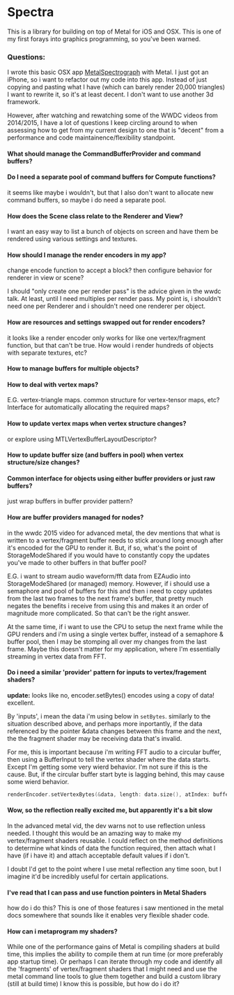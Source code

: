 Spectra
=======

This is a library for building on top of Metal for iOS and OSX.
 This is one of my first forays into graphics programming, so you've been warned.

### Questions:

I wrote this basic OSX app [MetalSpectrograph](https://github.com/dcunited001/MetalSpectrograph)
with Metal. I just got an iPhone, so i want to refactor out my code into
this app.  Instead of just copying and pasting what I have (which can
barely render 20,000 triangles) I want to rewrite it, so it's at least
decent.  I don't want to use another 3d framework.

However, after watching and rewatching some of the WWDC videos from
2014/2015, I have a lot of questions I keep circling around to when
assessing how to get from my current design to one that is "decent" from
a performance and code maintainence/flexibility standpoint.

#### What should manage the CommandBufferProvider and command buffers?

#### Do I need a separate pool of command buffers for Compute functions?

it seems like maybe i wouldn't, but that I also don't want to allocate new command buffers, so maybe i do need a separate pool.

#### How does the Scene class relate to the Renderer and View?  

I want an easy way to list a bunch of objects on screen and have them be rendered using various settings and textures.  

#### How should I manage the render encoders in my app? 

change encode function to accept a block?  then configure behavior for
renderer in view or scene?

I should "only create one per render pass" is the advice given in the wwdc talk. At least, until I need multiples per render pass.  My point is, i shouldn't need one per Renderer and i shouldn't need one renderer per object.

#### How are resources and settings swapped out for render encoders?  

it looks like a render encoder only works for like one vertex/fragment function, but that can't be true.  How would i render hundreds of objects with separate textures, etc?

#### How to manage buffers for multiple objects?


#### How to deal with vertex maps?

E.G. vertex-triangle maps. common structure for vertex-tensor maps, etc?
Interface for automatically allocating the required maps?

#### How to update vertex maps when vertex structure changes?

or explore using MTLVertexBufferLayoutDescriptor?

#### How to update buffer size (and buffers in pool) when vertex structure/size changes?

#### Common interface for objects using either buffer providers or just raw buffers?

just wrap buffers in buffer provider pattern?

#### How are buffer providers managed for nodes?  

in the wwdc 2015 video for advanced metal, the dev mentions that what is written to a vertex/fragment buffer needs to stick around long enough after it's encoded for the GPU to render it.  But, if so, what's the point of StorageModeShared if you would have to constantly copy the updates you've made to other buffers in that buffer pool?

E.G. i want to stream audio waveform/fft data from EZAudio into
StorageModeShared (or managed) memory. However, if i should use a semaphore and pool
of buffers for this and then i need to copy updates from the last two
frames to the next frame's buffer, that pretty much negates the benefits i receive
from using this and makes it an order of magnitude more complicated.  So
that can't be the right answer.  

At the same time, if i want to use the CPU to setup the next frame while
the GPU renders and i'm using a single vertex buffer, instead of a semaphore & buffer pool,
then I may be stomping all over my changes from the last frame. Maybe
this doesn't matter for my application, where I'm essentially streaming
in vertex data from FFT.

#### Do i need a similar 'provider' pattern for inputs to vertex/fragement shaders?

**update:** looks like no, encoder.setBytes() encodes using a copy of
data!  excellent.

By 'inputs', i mean the data i'm using below in `setBytes`.  similarly to the
situation described above, and perhaps more inportantly, if the data
referenced by the pointer &data changes between this frame and the next,
the the fragment shader may be receiving data that's invalid.

For me, this is important because i'm writing FFT audio to a circular
buffer, then using a BufferInput to tell the vertex shader where the
data starts.  Except I'm getting some very wierd behavior. I'm not sure
if this is the cause.  But, if the circular buffer start byte is lagging
behind, this may cause some wierd behavior.

```swift
renderEncoder.setVertexBytes(&data, length: data.size(), atIndex: bufferId)
```

#### Wow, so the reflection really excited me, but apparently it's a bit slow

In the advanced metal vid, the dev warns not to use reflection unless
needed.  I thought this would be an amazing way to make my
vertex/fragment shaders reusable.  I could reflect on the method
definitions to determine what kinds of data the function required, then
attach what I have (if i have it) and attach acceptable default values
if i don't.

I doubt I'd get to the point where I use metal reflection any time soon,
but I imagine it'd be incredibly useful for certain applications.

#### I've read that I can pass and use function pointers in Metal Shaders

how do i do this?  This is one of those features i saw mentioned in the
metal docs somewhere that sounds like it enables very flexible shader
code.


#### How can i metaprogram my shaders?

While one of the performance gains of Metal is compiling shaders at
build time, this implies the ability to compile them at run time (or
more preferably app startup time).  Or perhaps I can iterate through my
code and identify all the 'fragments' of vertex/fragment shaders that I
might need and use the metal command line tools to glue them together
and build a custom library (still at build time)  I know this is possible, but how do i do
it?



